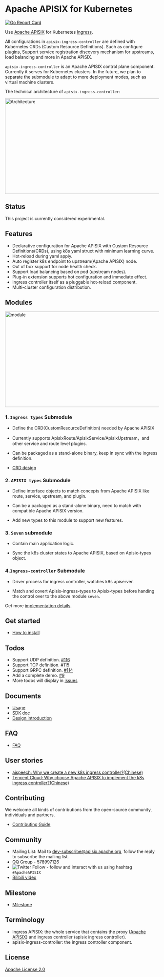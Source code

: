 <!--
#
# Licensed to the Apache Software Foundation (ASF) under one or more
# contributor license agreements.  See the NOTICE file distributed with
# this work for additional information regarding copyright ownership.
# The ASF licenses this file to You under the Apache License, Version 2.0
# (the "License"); you may not use this file except in compliance with
# the License.  You may obtain a copy of the License at
#
#     http://www.apache.org/licenses/LICENSE-2.0
#
# Unless required by applicable law or agreed to in writing, software
# distributed under the License is distributed on an "AS IS" BASIS,
# WITHOUT WARRANTIES OR CONDITIONS OF ANY KIND, either express or implied.
# See the License for the specific language governing permissions and
# limitations under the License.
#
-->

# Apache APISIX for Kubernetes

[![Go Report Card](https://goreportcard.com/badge/github.com/apache/apisix-ingress-controller)](https://goreportcard.com/report/github.com/apache/apisix-ingress-controller)

Use [Apache APISIX](https://github.com/apache/apisix#apache-apisix) for Kubernetes [Ingress](https://kubernetes.io/docs/concepts/services-networking/ingress/).

All configurations in `apisix-ingress-controller` are defined with Kubernetes CRDs (Custom Resource Definitions). Such as configure [plugins](https://github.com/apache/apisix/tree/master/doc/plugins), Support service registration discovery mechanism for upstreams, load balancing and more in Apache APISIX.

`apisix-ingress-controller` is an Apache APISIX control plane component. Currently it serves for Kubernetes clusters. In the future, we plan to separate the submodule to adapt to more deployment modes, such as virtual machine clusters.

The technical architecture of `apisix-ingress-controller`:

<img src="./docs/images/module-0.png" alt="Architecture" width="600" height="313" />

## Status

This project is currently considered experimental.

## Features

* Declarative configuration for Apache APISIX with Custom Resource Definitions(CRDs), using k8s yaml struct with minimum learning curve.
* Hot-reload during yaml apply.
* Auto register k8s endpoint to upstream(Apache APISIX) node.
* Out of box support for node health check.
* Support load balancing based on pod (upstream nodes).
* Plug-in extension supports hot configuration and immediate effect.
* Ingress controller itself as a pluggable hot-reload component.
* Multi-cluster configuration distribution.

## Modules

<img src="./docs/images/module-1.png" alt="module" width="600" height="313" />

### 1. `Ingress types` Submodule

- Define the CRD(CustomResourceDefinition) needed by Apache APISIX

- Currently supports ApisixRoute/ApisixService/ApisixUpstream，and other service and route level plugins.

- Can be packaged as a stand-alone binary, keep in sync with the ingress definition.

- [CRD design](https://github.com/apache/apisix-ingress-controller/issues/3)

### 2. `APISIX types` Submodule

- Define interface objects to match concepts from Apache APISIX like route, service, upstream, and plugin.

- Can be a packaged as a stand-alone binary, need to match with compatible Apache APISIX version.

- Add new types to this module to support new features.

### 3. `Seven` submodule

- Contain main application logic.

- Sync the k8s cluster states to Apache APISIX, based on Apisix-types object.

### 4.`Ingress-controller` Submodule

- Driver process for ingress controller, watches k8s apiserver.

- Match and covert Apisix-ingress-types to Apisix-types before handing the control over to the above module `seven`.

Get more [implementation details](./docs/design.md).

## Get started

* [How to install](./docs/install.md)

## Todos

* Support UDP definition. [#116](https://github.com/apache/apisix-ingress-controller/issues/116)
* Support TCP definition. [#115](https://github.com/apache/apisix-ingress-controller/issues/115)
* Support GRPC definition. [#114](https://github.com/apache/apisix-ingress-controller/issues/114)
* Add a complete demo. [#9](https://github.com/apache/apisix-ingress-controller/issues/9)
* More todos will display in [issues](https://github.com/apache/apisix-ingress-controller/issues)

## Documents

* [Usage](./docs/usage.md)
* [SDK doc](./docs/develop.md)
* [Design introduction](./docs/design.md)

## FAQ

* [FAQ](./docs/FAQ.md)

## User stories

- [aispeech: Why we create a new k8s ingress controller?(Chinese)](https://mp.weixin.qq.com/s/bmm2ibk2V7-XYneLo9XAPQ)
- [Tencent Cloud: Why choose Apache APISIX to implement the k8s ingress controller?(Chinese)](https://www.upyun.com/opentalk/448.html)

## Contributing

We welcome all kinds of contributions from the open-source community, individuals and partners.

* [Contributing Guide](./docs/contribute.md)

## Community

* Mailing List: Mail to dev-subscribe@apisix.apache.org, follow the reply to subscribe the mailing list.
* QQ Group - 578997126
* ![Twitter Follow](https://img.shields.io/twitter/follow/ApacheAPISIX?style=social) - follow and interact with us using hashtag `#ApacheAPISIX`
* [Bilibili video](https://space.bilibili.com/551921247)

## Milestone

* [Milestone](https://github.com/apache/apisix-ingress-controller/milestones)

## Terminology

* Ingress APISIX: the whole service that contains the proxy ([Apache APISIX](https://apisix.apache.org)) and ingress controller (apisix ingress controller).
* apisix-ingress-controller: the ingress controller component.

## License

[Apache License 2.0](https://github.com/apache/apisix-ingress-controller/blob/master/LICENSE)
